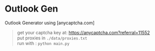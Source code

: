 # Outlook Gen
Outlook Generator using [anycaptcha.com]

> get your captcha key at: https://anycaptcha.com?referral=11552  
> put proxies in `./data/proxies.txt`  
> run with : `python main.py`